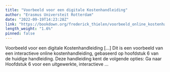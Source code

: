 ```yaml
---
title: "Voorbeeld voor een digitale Kostenhandleiding"
author: "Erasmus Universteit Rotterdam"
date: "2022-09-19T14:23:28Z"
link: "https://bookdown.org/frederick_thielen/voorbeeld_online_kostenhandleiding/"
length_weight: "1.6%"
pinned: false
---
```


Voorbeeld voor een digitale Kostenhandleiding [...] Dit is een voorbeeld van een interactieve online kostenhandleiding, gebaseerd op hoofdstuk 6 van de huidige handleiding. Deze handleiding kent de volgende opties: Ga naar Hoofdstuk 6 voor een uitgewerkte, interactieve ...
